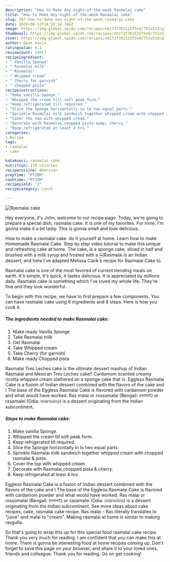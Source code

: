 ```yaml
---
description: "How to Make Any-night-of-the-week Rasmalai cake"
title: "How to Make Any-night-of-the-week Rasmalai cake"
slug: 507-how-to-make-any-night-of-the-week-rasmalai-cake
date: 2020-08-12T14:53:14.746Z
image: https://img-global.cpcdn.com/recipes/eb1f3f761515f5e9/751x532cq70/rasmalai-cake-recipe-main-photo.jpg
thumbnail: https://img-global.cpcdn.com/recipes/eb1f3f761515f5e9/751x532cq70/rasmalai-cake-recipe-main-photo.jpg
cover: https://img-global.cpcdn.com/recipes/eb1f3f761515f5e9/751x532cq70/rasmalai-cake-recipe-main-photo.jpg
author: Gene Davis
ratingvalue: 4.1
reviewcount: 14017
recipeingredient:
- " Vanilla Sponge"
- " Rasmalai milk"
- " Rasmalai"
- " Whipped cream"
- " Cherry for garnish"
- " Chopped pista"
recipeinstructions:
- "Make vanilla Sponge."
- "Whipped the cream till soft peak form."
- "Keep refrigerated till required."
- "Slice the Sponge horizontally in to two equal parts."
- "Sprinkle Rasmalai milk sandwich together whipped cream with chopped rasmalai &amp; pista."
- "Cover the top with whipped cream."
- "Decorate with Rasmalai,chopped pista &amp; cherry."
- "Keep refrigerated at least 4 hrs."
categories:
- Recipe
tags:
- rasmalai
- cake

katakunci: rasmalai cake 
nutrition: 170 calories
recipecuisine: American
preptime: "PT28M"
cooktime: "PT33M"
recipeyield: "2"
recipecategory: Lunch

---
```



![Rasmalai cake](https://img-global.cpcdn.com/recipes/eb1f3f761515f5e9/751x532cq70/rasmalai-cake-recipe-main-photo.jpg)

Hey everyone, it's John, welcome to our recipe page. Today, we're going to prepare a special dish, rasmalai cake. It is one of my favorites. For mine, I'm gonna make it a bit tasty. This is gonna smell and look delicious.

How to make a rasmalai cake. do it yourself at home. Learn how to make Homemade Rasmalai Cake. Step by step video tutorial to make this unique and refreshing cake at home. The cake, is a sponge cake, sliced in half and brushed with a milk syrup and frosted with a ￼Rasmalai is an Indian dessert, and here I&#39;ve adapted Melissa Clark&#39;s recipe for Rasmalai Cake to.

Rasmalai cake is one of the most favored of current trending meals on earth. It's simple, it's quick, it tastes delicious. It is appreciated by millions daily. Rasmalai cake is something which I've loved my whole life. They're fine and they look wonderful.


To begin with this recipe, we have to first prepare a few components. You can have rasmalai cake using 6 ingredients and 8 steps. Here is how you cook it.

<!--inarticleads1-->

##### The ingredients needed to make Rasmalai cake:

1. Make ready  Vanilla Sponge
1. Take  Rasmalai milk
1. Get  Rasmalai
1. Take  Whipped cream
1. Take  Cherry (for garnish)
1. Make ready  Chopped pista


Rasmalai Tres Leches cake is the ultimate dessert mashup of Indian Rasmalai and Mexican Tres Leches cake!! Cardamom scented creamy ricotta whipped cream slathered on a sponge cake that is. Eggless Rasmalai Cake is a fusion of Indian dessert combined with the flavors of the cake and I The base of the Eggless Rasmalai Cake is flavored with cardamom powder and what would have worked. Ras malai or rossomalai (Bengali: রসমালাই) or rasamalei (Odia: ରସମଲେଇ) is a dessert originating from the Indian subcontinent. 

<!--inarticleads2-->

##### Steps to make Rasmalai cake:

1. Make vanilla Sponge.
1. Whipped the cream till soft peak form.
1. Keep refrigerated till required.
1. Slice the Sponge horizontally in to two equal parts.
1. Sprinkle Rasmalai milk sandwich together whipped cream with chopped rasmalai &amp; pista.
1. Cover the top with whipped cream.
1. Decorate with Rasmalai,chopped pista &amp; cherry.
1. Keep refrigerated at least 4 hrs.


Eggless Rasmalai Cake is a fusion of Indian dessert combined with the flavors of the cake and I The base of the Eggless Rasmalai Cake is flavored with cardamom powder and what would have worked. Ras malai or rossomalai (Bengali: রসমালাই) or rasamalei (Odia: ରସମଲେଇ) is a dessert originating from the Indian subcontinent. See more ideas about cake recipes, cake, rasmalai cake recipe. Ras malai - Ras literally translates to &#34;juice&#34; and malai to &#34;cream&#34;. Making rasmalai at home is similar to making rasgulla. 

So that's going to wrap this up for this special food rasmalai cake recipe. Thank you very much for reading. I am confident that you can make this at home. There is gonna be interesting food at home recipes coming up. Don't forget to save this page on your browser, and share it to your loved ones, friends and colleague. Thank you for reading. Go on get cooking!
